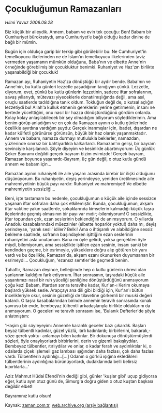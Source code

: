 # Çocukluğumun Ramazanları

*Hilmi Yavuz 2008.09.28*

<tr><td class="metin" colspan="2" style="padding-top: 20px; padding-left: 5px; padding-right: 10px;">Biz küçük bir aileydik. Annem, babam ve evin tek çocuğu: Ben! Babam bir Cumhuriyet bürokratıydı, ama Cumhuriyet'e bağlı olduğu kadar dinine de bağlı bir mümin.</td></tr><tr><td class="metin" colspan="2" style="padding-top: 20px; padding-left: 5px; padding-right: 10px;"><p>Bugün için oldukça garip bir terkip gibi görülebilir bu: Ne Cumhuriyet'in temelkoyucu ilkelerinden ne de İslam'ın temelkoyucu ilkelerinden taviz vermeden yaşamanın mümkün olduğunu, Baba'nın ve elbette Anne'nin örneğinde görebilmiş bir çocukluktur benimki. Ruhaniyet ve Haz'zın birlikte yaşanabildiği bir çocukluk!
<p>Ramazan ayı, Ruhaniyetin Haz'za dönüştüğü bir aydır bende. Baba'nın ve Anne'nin, bu kutlu günleri lezzetle yaşadığının tanığıyım çünkü. Lezzetle, diyorum, evet, çünkü bu kutlu günlerin lezzetinin, sadece iftar sofralarının, savaş yıllarıydı, mütevazı yiyeceklerle donatılmışlığında değil, ama asıl, oruçlu saatlerde tadıldığına tanık oldum. Tokluğun değil de, o kutsal açlığın lezzetiydi bu! Allah'a kulluk etmenin gereklerini yerine getirmenin, insanı ne kertede yücelttiğini, onu nasıl bir hazza dönüştürdüğünü gördüm onlarda. Kolay kolay anlaşılabilecek bir şey olmadığını biliyorum söylediklerimin. Ama benim görüp anladığım ve en çok da Ramazan ayının o kutlu günlerinde özellikle ayırdına vardığım şuydu: Gerçek inanmışlar için, ibadet, dışardan ne kadar külfetli görünürse görünsün, büyük bir haz olarak yaşanmaktadır. Annem ve babam, namaza durmayı mutlulukla beklerler, namazdan, yüzlerinde sınırsız bir bahtiyarlıkla kalkarlardı. Ramazan'ın gelişi, bir bayram sevinciyle karşılanırdı. Şöyle diyeyim ve kesinlikle abartmıyorum: Üç günlük Şeker Bayramı değildi gerçek bayram bizim evimizde! Gerçek bayram, Ramazan boyunca yaşanırdı:-Bayram, üç gün değil, o otuz kutlu gündü annem ve babam için...
<p>Ramazan ayının ruhaniyeti ile aile yaşamı arasında birebir bir ilişki olduğunu düşünüyorum. Bu ruhaniyetin, deyiş yerindeyse, yeniden üretilmesinde aile mahremiyetinin büyük payı vardır: Ruhaniyet ve mahremiyet! Ve elbette mahremiyetin sessizliği...
<p> Beni, işte tastamam bu nedenle, çocukluğumun o küçük aile içinde sessizce yaşanan iftar sofraları daha çok etkilemiştir. Bunda, çocukluğumun, akşam iftar vaktine yakın saatlerde, sokaklarında kimselerin kalmadığı küçük taşra ilçelerinde geçmiş olmasının bir payı var mıdır;-bilemiyorum! O sessizlikte, iftar topundan çok, ezan seslerinin beklendiğini de anımsıyorum. O yıllarda Anadolu kasabalarındaki müezzinler (elbette hoparlör yoktu!) daha mı, deyiş yerindeyse, 'yanık sesli' idiler? Belki! Ama o ihtişamlı ve alabildiğine sessiz bekleme saatinde, sofranın başındayken işittiğim ezan seslerinin ruhaniyetini asla unutamam. Bana mı öyle gelirdi, yoksa gerçekten öyle miydi, bilemiyorum, ama sessizlikte işitilen ezan sesinin, insanı sanki bir kendinden geçme, bir esrimeyle, yükseklere doğru alıp götüren bir yanı vardı ve bu özellikle, Ramazan'da, akşam ezanı okunurken duyumsanan bir esrimeydi... Çocukluğum, 'ezansız semtler'de geçmedi benim. 
<p>Tuhaftır, Ramazan deyince, belleğimde hep o kutlu günlerin uhrevi olan yanlarının kaldığını fark ediyorum. İftar sonrasının, taşradaki küçük aile yaşantımızı nasıl bir ruh yüceliği şenliğine dönüştürdüğünü anımsıyorum çoğu kez! Babam, iftardan sonra teravihe kadar, Kur'an-ı Kerim okumaya başlardı yüksek sesle. Arapçayı ana dili gibi bildiği için, Kur'an'ı bütün incelikleriyle okur, sesinin güzelliği de tilavetine görkemli bir musıki değeri katardı. O taşra kasabalarından birinde annemin teravih sonrasında konak yavrusu bir evde, bembeyaz tülbentli arkadaşlarıyla birlikte olduklarını da anımsıyorum. O geceleri ve teravih sonrasını ise, 'Bulanık Defterler'de şöyle anlatmıştım:
<p>'Haşim gibi söyleyeyim: Annemle karanlık geceler bazı çıkardık. Başları beyaz tülbentli kadınlar, güzel yüzlü, ıtırlı kadınlardı; birbirlerini, bakarak,-söze gerek yoktu- anlamayı bilen kadınlar. Bir dokunuşa dönüştürmüşlerdi sözleri, öyle onaylıyorlardı birbirlerini, derin ve gizemli bakışlıydılar. Bembeyaz tülbentler, ıtırlıydılar ve onlar, o kadar ferah ve aydınlıktılar ki, o odalarda çiçek işlemeli gaz lambası ışığından daha fazlası, çok daha fazlası vardı: Tülbentlerin aydınlığı...[...] Odanın o görklü ışığına ekledikleri tülbentlerinin aydınlığına bürünüyorlardı, dudaklarında belli belirsiz kıpırtılarla...'
<p>Aziz Mahmut Hüdai Efendi'nin dediği gibi, günler 'kuşlar gibi' uçup gidiyorsa eğer, kutlu ayın otuz günü de, Simurg'a doğru giden o otuz kuştan başkası değildir elbet!
<p>Bayramınız kutlu olsun!<br/></p></p></p></p></p></p></p></p></td></tr>

Kaynak: [zaman.com.tr](http://zaman.com.tr/yazar.do?yazino=743463), [web.archive.org (arşiv bağlantısı)](http://web.archive.org/web/20081018232157/http://www.zaman.com.tr:80/yazar.do?yazino=743463)

